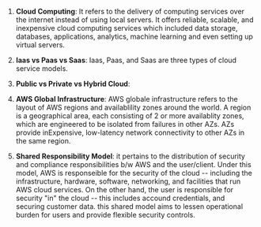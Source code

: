 1. **Cloud Computing**: It refers to the delivery of computing services over the internet instead of using local servers.
It offers reliable, scalable, and inexpensive cloud computing services which included data storage, databases, applications,
analytics, machine learning and even setting up virtual servers.

2. **Iaas vs Paas vs Saas**: Iaas, Paas, and Saas are three types of cloud service models.

3. **Public vs Private vs Hybrid Cloud**:
4. **AWS Global Infrastructure**: AWS globale infrastructure refers to the layout of AWS regions and availablility zones around the world. A region is a geographical area, each consisting of 2 or more availablity zones, which are engineered to be isolated from failures in other AZs. AZs provide inExpensive, low-latency network connectivity to other AZs in the same region.

5. **Shared Responsibility Model**: it pertains to the distribution of security and compliance responsibilities b/w AWS and the user/client. Under this model, AWS is responseible for the security of the cloud -- including the infrastructure, hardware, software, networking, and facilities that run AWS cloud services.
On the other hand, the user is responsible for security "in" the cloud -- this includes accound credentials, and securing customer data. this shared model aims to lessen operational burden for users and provide flexible security controls. 


